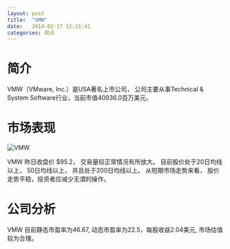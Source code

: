 ```yaml
---
layout: post
title:  "VMW"
date:   2014-02-17 12:21:41
categories: 观点
---
```


# 简介
VMW（VMware, Inc.）是USA著名上市公司，
公司主要从事Technical & System Software行业，当前市值40936.0百万美元。

# 市场表现

![VMW](http://finviz.com/chart.ashx?t=VMW&ty=c&ta=1&p=d&s=l)

VMW 昨日收盘价 $95.2，
交易量较正常情况有所放大。
目前股价处于20日均线以上，
50日均线以上，
并且处于200日均线以上。
从短期市场走势来看，
股价走势平稳，投资者应减少无谓的操作。

# 公司分析
VMW 目前静态市盈率为46.67, 动态市盈率为22.5，每股收益2.04美元,
市场估值较为合理。
